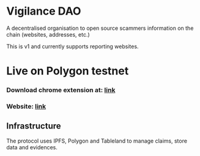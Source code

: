 # Vigilance DAO
A decentralised organisation to open source scammers information on the chain (websites, addresses, etc.)

This is v1 and currently supports reporting websites. 

# Live on Polygon testnet
### Download chrome extension at: [link](https://github.com/VenkatTeja/VigilanceDAO/releases/tag/beta)
### Website: [link](https://vigilance-dao.vercel.app/)

## Infrastructure
The protocol uses IPFS, Polygon and Tableland to manage claims, store data and evidences. 
